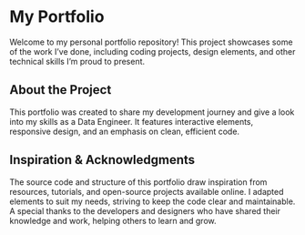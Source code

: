 # My Portfolio

Welcome to my personal portfolio repository! This project showcases some of the work I’ve done, including coding projects, design elements, and other technical skills I’m proud to present.

## About the Project

This portfolio was created to share my development journey and give a look into my skills as a Data Engineer. It features interactive elements, responsive design, and an emphasis on clean, efficient code.

## Inspiration & Acknowledgments

The source code and structure of this portfolio draw inspiration from resources, tutorials, and open-source projects available online. I adapted elements to suit my needs, striving to keep the code clear and maintainable. A special thanks to the developers and designers who have shared their knowledge and work, helping others to learn and grow.
